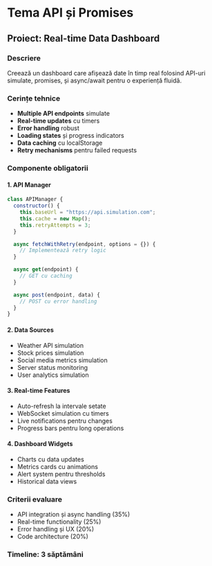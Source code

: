 # Tema API și Promises

## Proiect: Real-time Data Dashboard

### Descriere

Creează un dashboard care afișează date în timp real folosind API-uri simulate, promises, și async/await pentru o experiență fluidă.

### Cerințe tehnice

- **Multiple API endpoints** simulate
- **Real-time updates** cu timers
- **Error handling** robust
- **Loading states** și progress indicators
- **Data caching** cu localStorage
- **Retry mechanisms** pentru failed requests

### Componente obligatorii

#### 1. API Manager

```javascript
class APIManager {
  constructor() {
    this.baseUrl = "https://api.simulation.com";
    this.cache = new Map();
    this.retryAttempts = 3;
  }

  async fetchWithRetry(endpoint, options = {}) {
    // Implementează retry logic
  }

  async get(endpoint) {
    // GET cu caching
  }

  async post(endpoint, data) {
    // POST cu error handling
  }
}
```

#### 2. Data Sources

- Weather API simulation
- Stock prices simulation
- Social media metrics simulation
- Server status monitoring
- User analytics simulation

#### 3. Real-time Features

- Auto-refresh la intervale setate
- WebSocket simulation cu timers
- Live notifications pentru changes
- Progress bars pentru long operations

#### 4. Dashboard Widgets

- Charts cu data updates
- Metrics cards cu animations
- Alert system pentru thresholds
- Historical data views

### Criterii evaluare

- API integration și async handling (35%)
- Real-time functionality (25%)
- Error handling și UX (20%)
- Code architecture (20%)

### Timeline: 3 săptămâni
